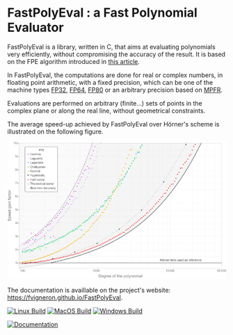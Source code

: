 # FastPolyEval : a Fast Polynomial Evaluator

FastPolyEval is a library, written in C, that aims at evaluating polynomials very efficiently, without compromising the accuracy of the result. It is based on the FPE algorithm introduced in [this article](https://hal.archives-ouvertes.fr/hal-03820369).

In FastPolyEval, the computations are done for real or complex numbers, in floating point arithmetic, with a fixed precision, which can be one of the machine types [FP32](https://en.wikipedia.org/wiki/Single-precision_floating-point_format),
[FP64](https://en.wikipedia.org/wiki/Double-precision_floating-point_format),
[FP80](https://en.wikipedia.org/wiki/Extended_precision)
or an arbitrary precision based on [MPFR](https://www.mpfr.org).

Evaluations are performed on arbitrary (finite...) sets of points in the complex plane or along the real line, without geometrical constraints.

The average speed-up achieved by FastPolyEval over Hörner's scheme is illustrated on the following figure.

<p align="center">
  <img src="documentation/images/HornerFPE.png" />
</p>

The documentation is availlable on the project's website: https://fvigneron.github.io/FastPolyEval.


[![Linux Build](https://github.com/fvigneron/FastPolyEval/actions/workflows/build_Linux.yml/badge.svg)](https://github.com/fvigneron/FastPolyEval/actions/workflows/build_Linux.yml)
[![MacOS Build](https://github.com/fvigneron/FastPolyEval/actions/workflows/build_MacOS.yml/badge.svg)](https://github.com/fvigneron/FastPolyEval/actions/workflows/build_MacOS.yml)
[![Windows Build](https://github.com/fvigneron/FastPolyEval/actions/workflows/build_Windows.yml/badge.svg)](https://github.com/fvigneron/FastPolyEval/actions/workflows/build_Windows.yml)

[![Documentation](https://github.com/fvigneron/FastPolyEval/actions/workflows/documentation.yml/badge.svg)](https://github.com/fvigneron/FastPolyEval/actions/workflows/documentation.yml)
